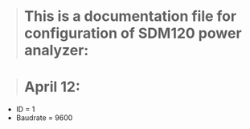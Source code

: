 > # This is a documentation file for configuration of SDM120 power analyzer:

> # April 12:

* ID = 1
* Baudrate = 9600
